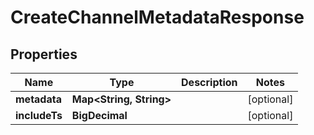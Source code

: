 

# CreateChannelMetadataResponse


## Properties

Name | Type | Description | Notes
------------ | ------------- | ------------- | -------------
**metadata** | **Map&lt;String, String&gt;** |  |  [optional]
**includeTs** | **BigDecimal** |  |  [optional]




